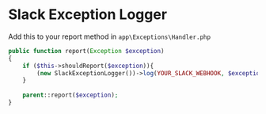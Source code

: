 # Slack Exception Logger

Add this to your report method in `app\Exceptions\Handler.php`

```php
public function report(Exception $exception)
{
    if ($this->shouldReport($exception)){
        (new SlackExceptionLogger())->log(YOUR_SLACK_WEBHOOK, $exception);
    }
    
    parent::report($exception);
}
```
